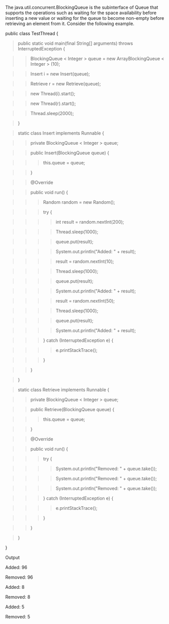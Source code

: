 The java.util.concurrent.BlockingQueue is the subinterface of Queue that
supports the operations such as waiting for the space availability
before inserting a new value or waiting for the queue to become
non-empty before retrieving an element from it. Consider the following
example.

public class TestThread {

>public static void main(final String\[\] arguments) throws
InterruptedException {

>>BlockingQueue \< Integer > queue = new ArrayBlockingQueue \<
Integer > (10);

>>Insert i = new Insert(queue);

>>Retrieve r = new Retrieve(queue);

>>new Thread(i).start();

>>new Thread(r).start();

>>Thread.sleep(2000);

>}

>static class Insert implements Runnable {

>>private BlockingQueue \< Integer > queue;

>>public Insert(BlockingQueue queue) {

>>>this.queue = queue;

>>}

>>@Override

>>public void run() {

>>>Random random = new Random();

>>>try {

>>>>int result = random.nextInt(200);

>>>>Thread.sleep(1000);

>>>>queue.put(result);

>>>>System.out.println(\"Added: \" + result);

>>>>result = random.nextInt(10);

>>>>Thread.sleep(1000);

>>>>queue.put(result);

>>>>System.out.println(\"Added: \" + result);

>>>>result = random.nextInt(50);

>>>>Thread.sleep(1000);

>>>>queue.put(result);

>>>>System.out.println(\"Added: \" + result);

>>>} catch (InterruptedException e) {

>>>>e.printStackTrace();

>>>}

>>}

>}

>static class Retrieve implements Runnable {

>>private BlockingQueue \< Integer > queue;

>>public Retrieve(BlockingQueue queue) {

>>>this.queue = queue;

>>}

>>@Override

>>public void run() {

>>>try {

>>>>System.out.println(\"Removed: \" + queue.take());

>>>>System.out.println(\"Removed: \" + queue.take());

>>>>System.out.println(\"Removed: \" + queue.take());

>>>} catch (InterruptedException e) {

>>>>e.printStackTrace();

>>>}

>>}

>}

}

Output

Added: 96

Removed: 96

Added: 8

Removed: 8

Added: 5

Removed: 5
